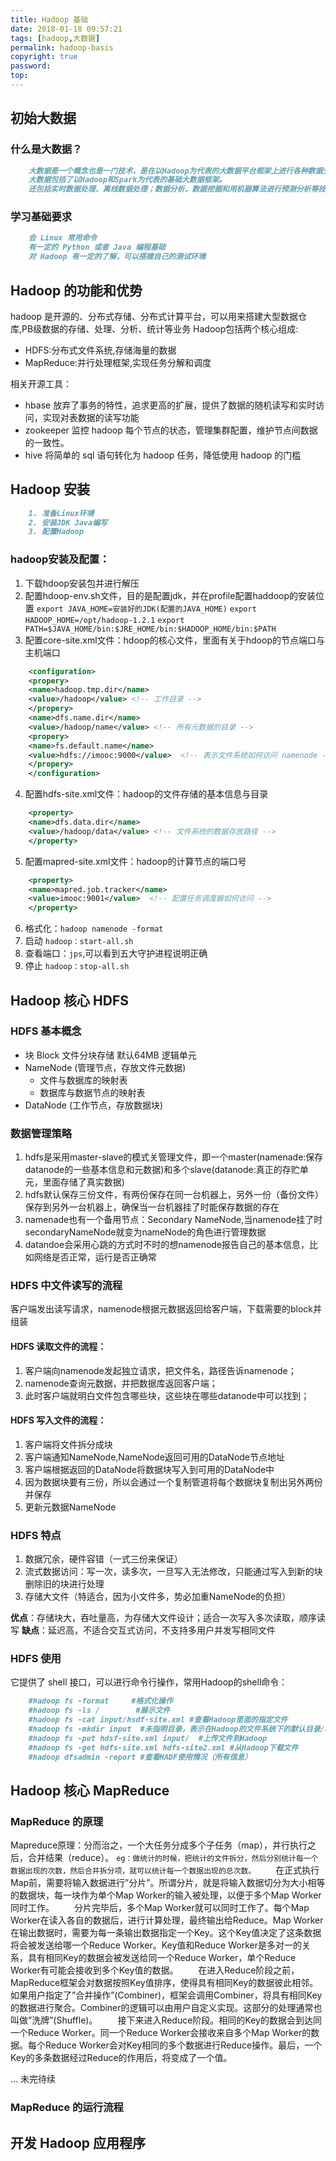 ```yaml
---
title: Hadoop 基础
date: 2018-01-18 09:57:21
tags: [hadoop,大数据]
permalink: hadoop-basis
copyright: true
password:
top:
---
```


## 初始大数据
### 什么是大数据？
```markdown
    大数据是一个概念也是一门技术，是在以Hadoop为代表的大数据平台框架上进行各种数据分析的技术。
    大数据包括了以Hadoop和Spark为代表的基础大数据框架。
    还包括实时数据处理、离线数据处理；数据分析，数据挖掘和用机器算法进行预测分析等技术。
```
<!-- more -->

### 学习基础要求
```markdown
    会 Linux 常用命令
    有一定的 Python 或者 Java 编程基础
    对 Hadoop 有一定的了解，可以搭建自己的测试环境
```
## Hadoop 的功能和优势
hadoop 是开源的、分布式存储、分布式计算平台，可以用来搭建大型数据仓库,PB级数据的存储、处理、分析、统计等业务
Hadoop包括两个核心组成:
- HDFS:分布式文件系统,存储海量的数据
- MapReduce:并行处理框架,实现任务分解和调度

相关开源工具：
- hbase 放弃了事务的特性，追求更高的扩展，提供了数据的随机读写和实时访问，实现对表数据的读写功能
- zookeeper 监控 hadoop 每个节点的状态，管理集群配置，维护节点间数据的一致性。
- hive 将简单的 sql 语句转化为 hadoop 任务，降低使用 hadoop 的门槛

## Hadoop 安装
```markdown
    1. 准备Linux环境
    2. 安装JDK Java编写
    3. 配置Hadoop
```
### hadoop安装及配置：
1. 下载hdoop安装包并进行解压
2. 配置hdoop-env.sh文件，目的是配置jdk，并在profile配置haddoop的安装位置
   `export JAVA_HOME=安装好的JDK(配置的JAVA_HOME)`
   `export HADOOP_HOME=/opt/hadoop-1.2.1`
   `export PATH=$JAVA_HOME/bin:$JRE_HOME/bin:$HADOOP_HOME/bin:$PATH`
3. 配置core-site.xml文件：hdoop的核心文件，里面有关于hdoop的节点端口与主机端口
```xml
    <configuration>
    <propery>
    <name>hadoop.tmp.dir</name> 
    <value>/hadoop</value> <!-- 工作目录 -->
    </propery>
    <name>dfs.name.dir</name>
    <value>/hadoop/name</value> <!-- 所有元数据的目录 -->
    <propery>
    <name>fs.default.name</name>
    <value>hdfs://imooc:9000</value>  <!-- 表示文件系统如何访问 namenode -->
    </propery>
    </configuration>
```
4. 配置hdfs-site.xml文件：hadoop的文件存储的基本信息与目录
```xml
    <property>
    <name>dfs.data.dir</name>
    <value>/hadoop/data</value> <!-- 文件系统的数据存放路径 -->
    </property>
```
5. 配置mapred-site.xml文件：hadoop的计算节点的端口号
```xml
    <property>
    <name>mapred.job.tracker</name>
    <value>imooc:9001</value>  <!-- 配置任务调度器如何访问 -->
    </property>
```
6. 格式化：`hadoop namenode -format`
7. 启动 `hadoop：start-all.sh`
8. 查看端口：`jps`,可以看到五大守护进程说明正确
9. 停止 `hadoop：stop-all.sh`

## Hadoop 核心 HDFS
### HDFS 基本概念
- 块 Block  文件分块存储 默认64MB  逻辑单元
- NameNode (管理节点，存放文件元数据)
    - 文件与数据库的映射表
    - 数据库与数据节点的映射表
- DataNode (工作节点，存放数据块)

### 数据管理策略
1. hdfs是采用master-slave的模式关管理文件，即一个master(namenade:保存datanode的一些基本信息和元数据)和多个slave(datanode:真正的存贮单元，里面存储了真实数据)
2. hdfs默认保存三份文件，有两份保存在同一台机器上，另外一份（备份文件）保存到另外一台机器上，确保当一台机器挂了时能保存数据的存在
3. namenade也有一个备用节点：Secondary NameNode,当namenode挂了时secondaryNameNode就变为nameNode的角色进行管理数据
4. datandoe会采用心跳的方式时不时的想namenode报告自己的基本信息，比如网络是否正常，运行是否正确常

### HDFS 中文件读写的流程
客户端发出读写请求，namenode根据元数据返回给客户端，下载需要的block并组装
#### HDFS 读取文件的流程：
1. 客户端向namenode发起独立请求，把文件名，路径告诉namenode；
2. namenode查询元数据，并把数据库返回客户端；
3. 此时客户端就明白文件包含哪些块，这些块在哪些datanode中可以找到；

#### HDFS 写入文件的流程：
1. 客户端将文件拆分成块
2. 客户端通知NameNode,NameNode返回可用的DataNode节点地址
3. 客户端根据返回的DataNode将数据块写入到可用的DataNode中
4. 因为数据块要有三份，所以会通过一个复制管道将每个数据块复制出另外两份并保存
5. 更新元数据NameNode

### HDFS 特点
1. 数据冗余，硬件容错（一式三份来保证）
2. 流式数据访问：写一次，读多次，一旦写入无法修改，只能通过写入到新的块删除旧的块进行处理
3. 存储大文件（特适合，因为小文件多，势必加重NameNode的负担）

**优点**：存储块大，吞吐量高，为存储大文件设计；适合一次写入多次读取，顺序读写
**缺点**：延迟高，不适合交互式访问，不支持多用户并发写相同文件
### HDFS 使用
它提供了 shell 接口，可以进行命令行操作，常用Hadoop的shell命令：
```markdown
    #hadoop fs -format     #格式化操作
    #hadoop fs -ls /        #展示文件
    #hadoop fs -cat input/hsdf-site.xml #查看Hadoop里面的指定文件
    #hadoop fs -mkdir input  #未指明目录，表示在Hadoop的文件系统下的默认目录/user/root下新建
    #hadoop fs -put hdsf-site.xml input/  #上传文件到Hadoop
    #hadoop fs -get hdfs-site.xml hdfs-site2.xml #从Hadoop下载文件
    #hadoop dfsadmin -report #查看HADF使用情况（所有信息）
```

## Hadoop 核心 MapReduce
### MapReduce 的原理
Mapreduce原理：分而治之，一个大任务分成多个子任务（map），并行执行之后，合并结果（reduce）。
`eg：做统计的时候，把统计的文件拆分，然后分别统计每一个数据出现的次数，然后合并拆分项，就可以统计每一个数据出现的总次数。`
　　在正式执行Map前，需要将输入数据进行”分片”。所谓分片，就是将输入数据切分为大小相等的数据块，每一块作为单个Map Worker的输入被处理，以便于多个Map Worker同时工作。
　　分片完毕后，多个Map Worker就可以同时工作了。每个Map Worker在读入各自的数据后，进行计算处理，最终输出给Reduce。Map Worker在输出数据时，需要为每一条输出数据指定一个Key。这个Key值决定了这条数据将会被发送给哪一个Reduce Worker。Key值和Reduce Worker是多对一的关系，具有相同Key的数据会被发送给同一个Reduce Worker，单个Reduce Worker有可能会接收到多个Key值的数据。
　　在进入Reduce阶段之前，MapReduce框架会对数据按照Key值排序，使得具有相同Key的数据彼此相邻。如果用户指定了”合并操作”(Combiner)，框架会调用Combiner，将具有相同Key的数据进行聚合。Combiner的逻辑可以由用户自定义实现。这部分的处理通常也叫做”洗牌”(Shuffle)。
　　接下来进入Reduce阶段。相同的Key的数据会到达同一个Reduce Worker。同一个Reduce Worker会接收来自多个Map Worker的数据。每个Reduce Worker会对Key相同的多个数据进行Reduce操作。最后，一个Key的多条数据经过Reduce的作用后，将变成了一个值。

... 未完待续

### MapReduce 的运行流程

## 开发 Hadoop 应用程序